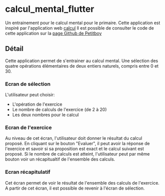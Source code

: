 # calcul_mental_flutter

Un entrainement pour le calcul mental pour le primaire.
Cette application est inspiré par l'application web [calcul](http://lire.au.cp.free.fr/math/calcul/calcul_mental.html)
Il est possible de consulter le code de cette application sur la [page Github de Petitboy](https://github.com/Petitboy/lire-au-cp)


## Détail

Cette application permet de s'entrainer au calcul mental. Une sélection des quatre opérations élémentaires de deux entiers naturels, compris entre 0 et 30.

### Ecran de sélection

L'utilisateur peut choisir:
- L'opération de l'exercice
- Le nombre de calculs de l'exercice (de 2 à 20)
- Les deux nombres pour le calcul

### Ecran de l'exercice

Au niveau de cet écran, l'utilisateur doit donner le résultat du calcul proposé.
En cliquant sur le bouton "Evaluer", il peut avoir la réponse de l'exercice et savoir si sa proposition est exact et le calcul suivant est proposé.
Si le nombre de calculs est atteint, l'utilisateur peut par même bouton voir un récapitualtif de l'ensemble des calculs.

### Ecran récapitulatif

Cet écran permet de voir le résultat de l'ensemble des calculs de l'exercice. A partir de cet écran, il est possible de revenir à l'écran de sélection.


